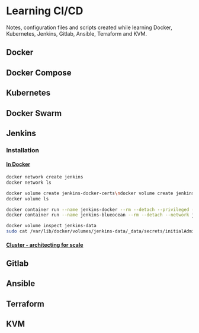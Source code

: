 # Learning CI/CD

Notes, configuration files and scripts created while learning Docker, Kubernetes, Jenkins, Gitlab, Ansible, Terraform and KVM.

## Docker 

## Docker Compose

## Kubernetes

## Docker Swarm

## Jenkins

### Installation

#### [In Docker](https://www.jenkins.io/doc/book/installing/#downloading-and-running-jenkins-in-docker)

```bash
docker network create jenkins
docker network ls

docker volume create jenkins-docker-certs\ndocker volume create jenkins-data
docker volume ls

docker container run --name jenkins-docker --rm --detach --privileged --network jenkins --network-alias docker --env DOCKER_TLS_CERTDIR=/certs --volume jenkins-docker-certs:/certs/client --volume jenkins-data:/var/jenkins_home --publish 2376:2376 docker:dind
docker container run --name jenkins-blueocean --rm --detach --network jenkins --env DOCKER_HOST=tcp://docker:2376 --env DOCKER_CERT_PATH=/certs/client --env DOCKER_TLS_VERIFY=1 --publish 8080:8080 --publish 50000:50000 --volume jenkins-data:/var/jenkins_home --volume jenkins-docker-certs:/certs/client:ro jenkinsci/blueocean

docker volume inspect jenkins-data 
sudo cat /var/lib/docker/volumes/jenkins-data/_data/secrets/initialAdminPassword 

```

#### [Cluster - architecting for scale](https://www.jenkins.io/doc/book/architecting-for-scale/)

## Gitlab

## Ansible 

## Terraform

## KVM